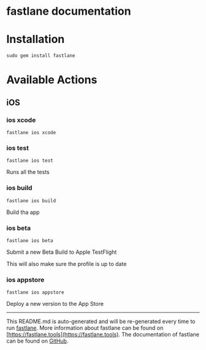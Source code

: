 fastlane documentation
================
# Installation
```
sudo gem install fastlane
```
# Available Actions
## iOS
### ios xcode
```
fastlane ios xcode
```

### ios test
```
fastlane ios test
```
Runs all the tests
### ios build
```
fastlane ios build
```
Build tha app
### ios beta
```
fastlane ios beta
```
Submit a new Beta Build to Apple TestFlight

This will also make sure the profile is up to date
### ios appstore
```
fastlane ios appstore
```
Deploy a new version to the App Store

----

This README.md is auto-generated and will be re-generated every time to run [fastlane](https://fastlane.tools).
More information about fastlane can be found on [https://fastlane.tools](https://fastlane.tools).
The documentation of fastlane can be found on [GitHub](https://github.com/fastlane/fastlane/tree/master/fastlane).